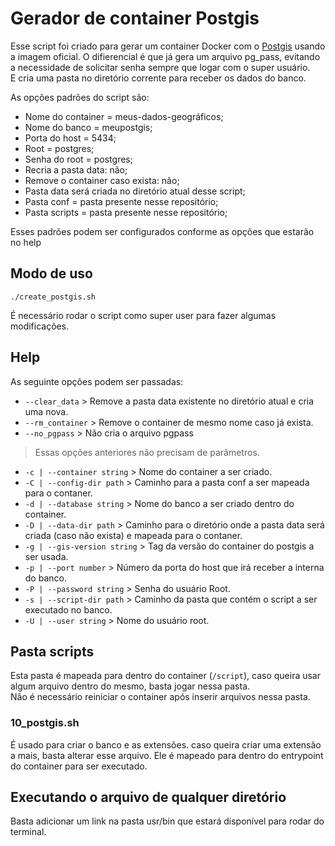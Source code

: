 # Gerador de container Postgis

Esse script foi criado para gerar um container Docker com o [Postgis](https://postgis.net) 
usando a imagem oficial. O difierencial é que já gera um arquivo pg_pass, evitando
 a necessidade de solicitar senha sempre que logar com o super usuário.  
E cria uma pasta no diretório corrente para receber os dados do banco.

As opções padrões do script são:

- Nome do container = meus-dados-geográficos;  
- Nome do banco = meupostgis;  
- Porta do host = 5434;  
- Root = postgres;  
- Senha do root = postgres;  
- Recria a pasta data: não;  
- Remove o container caso exista: não;  
- Pasta data será criada no diretório atual desse script;  
- Pasta conf = pasta presente nesse repositório;  
- Pasta scripts = pasta presente nesse repositório;  

Esses padrões podem ser configurados conforme as opções que estarão no help

## Modo de uso

```shel
./create_postgis.sh
```

É necessário rodar o script como super user para fazer algumas modificações.

## Help

As seguinte opções podem ser passadas:

- `--clear_data` > Remove a pasta data existente no diretório atual e cria uma nova.
- `--rm_container` > Remove o container de mesmo nome caso já exista.
- `--no_pgpass` > Não cria o arquivo pgpass

> Essas opções anteriores não precisam de parâmetros.

- `-c | --container string` > Nome do container a ser criado.  
- `-C | --config-dir path` > Caminho para a pasta conf a ser mapeada para o contaner.  
- `-d | --database string` > Nome do banco a ser criado dentro do container.  
- `-D | --data-dir path` > Caminho para o diretório onde a pasta data será criada (caso não exista) e mapeada para o contaner.  
- `-g | --gis-version string` > Tag da versão do container do postgis a ser usada.  
- `-p | --port number` > Número da porta do host que irá receber a interna do banco.  
- `-P | --password string` > Senha do usuário Root.  
- `-s | --script-dir path` > Caminho da pasta que contém o script a ser executado no banco.  
- `-U | --user string` > Nome do usuário root.  

## Pasta scripts

Esta pasta é mapeada para dentro do container (`/script`), caso queira usar algum arquivo dentro do mesmo, basta jogar nessa pasta.  
Não é necessário reiniciar o container após inserir arquivos nessa pasta.

### 10_postgis.sh

É usado para criar o banco e as extensões. caso queira criar uma extensão a mais, basta alterar esse arquivo.
Ele é mapeado para dentro do entrypoint do container para ser executado.

## Executando o arquivo de qualquer diretório

Basta adicionar um link na pasta usr/bin que estará disponível para rodar do terminal.
